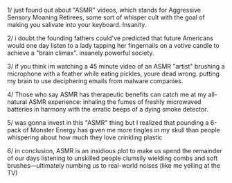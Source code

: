 1/ just found out about "ASMR" videos, which stands for Aggressive Sensory Moaning Retirees, some sort of whisper cult with the goal of making you salivate into your keyboard. Insanity.

2/ i doubt the founding fathers could've predicted that future Americans would one day listen to a lady tapping her fingernails on a votive candle to achieve a "brain climax". insanely powerful society.

3/ if you think im watching a 45 minute video of an ASMR "artist" brushing a microphone with a feather while eating pickles, youre dead wrong. putting my brain to use deciphering emails from malware companies.

4/ Those who say ASMR has therapeutic benefits can catch me at my all-natural ASMR experience: inhaling the fumes of freshly microwaved batteries in harmony with the erratic beeps of a dying smoke detector.

5/ was gonna invest in this "ASMR" thing but I realized that pounding a 6-pack of Monster Energy has given me more tingles in my skull than people whispering about how much they love crinkling plastic

6/ in conclusion, ASMR is an insidious plot to make us spend the remainder of our days listening to unskilled people clumsily wielding combs and soft brushes—ultimately numbing us to real-world noises (like me yelling at the TV)